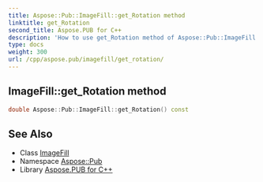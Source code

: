 ```yaml
---
title: Aspose::Pub::ImageFill::get_Rotation method
linktitle: get_Rotation
second_title: Aspose.PUB for C++
description: 'How to use get_Rotation method of Aspose::Pub::ImageFill class in C++.'
type: docs
weight: 300
url: /cpp/aspose.pub/imagefill/get_rotation/
---
```

## ImageFill::get_Rotation method




```cpp
double Aspose::Pub::ImageFill::get_Rotation() const
```

## See Also

* Class [ImageFill](../)
* Namespace [Aspose::Pub](../../)
* Library [Aspose.PUB for C++](../../../)
